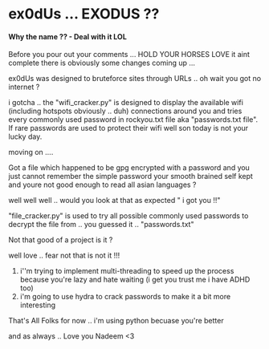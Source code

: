 <h1> ex0dUs ... EXODUS ??</h1>
<div>
  <h4> Why the name ?? - Deal with it LOL </h4>  
</div>

Before you pour out your comments ... HOLD YOUR HORSES LOVE it aint complete there is obviously some changes coming up ...

ex0dUs was designed to bruteforce sites through URLs .. oh wait you got no internet ?

i gotcha .. the "wifi_cracker.py" is designed to display the available wifi (including hotspots obviously .. duh) connections around you and tries every commonly used password in rockyou.txt file aka "passwords.txt file". If rare passwords are used to protect their wifi well son today is not your lucky day.

moving on ....

Got a file which happened to be gpg encrypted with a password and you just cannot remember the simple password your smooth brained self kept and youre not good enough to read all asian languages ? 

well well well .. would you look at that as expected " i got you !!" 

"file_cracker.py" is used to try all possible commonly used passwords to decrypt the file from .. you guessed it .. "passwords.txt"

Not that good of a project is it ?

well love .. fear not that is not it !!!

1. i''m trying to implement multi-threading to speed up the process because you're lazy and hate waiting (i get you trust me i have ADHD too)
2. i'm going to use hydra to crack passwords to make it a bit more interesting 

That's All Folks for now .. i'm using python becuase you're better 

and as always .. Love you Nadeem <3





